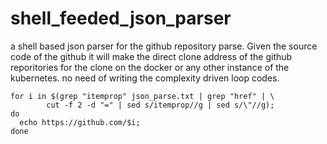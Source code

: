 # shell_feeded_json_parser
a shell based json parser for the github repository parse. Given the source code of the github it will make the direct clone address of the github reporitories for the clone on the docker or any other instance of the kubernetes. no need of writing the complexity driven loop codes. 

```
for i in $(grep "itemprop" json_parse.txt | grep "href" | \
        cut -f 2 -d "=" | sed s/itemprop//g | sed s/\"//g);
do
  echo https://github.com/$i;
done
```

